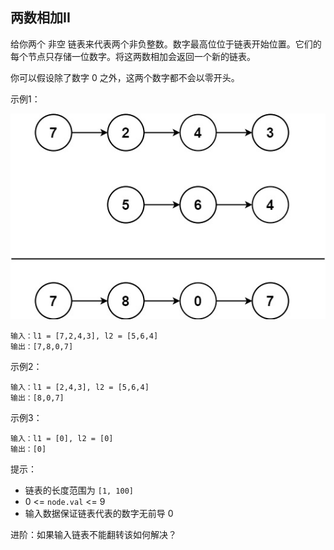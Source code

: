 ## 两数相加II

给你两个 非空 链表来代表两个非负整数。数字最高位位于链表开始位置。它们的每个节点只存储一位数字。将这两数相加会返回一个新的链表。

你可以假设除了数字 0 之外，这两个数字都不会以零开头。

示例1：

![](../images/445.add-two-numbers-ii.png)
```
输入：l1 = [7,2,4,3], l2 = [5,6,4]
输出：[7,8,0,7]
```

示例2：

```
输入：l1 = [2,4,3], l2 = [5,6,4]
输出：[8,0,7]
```

示例3：

```
输入：l1 = [0], l2 = [0]
输出：[0]
```

提示：

* 链表的长度范围为 `[1, 100]`
* 0 <= `node.val` <= 9
* 输入数据保证链表代表的数字无前导 0


进阶：如果输入链表不能翻转该如何解决？
